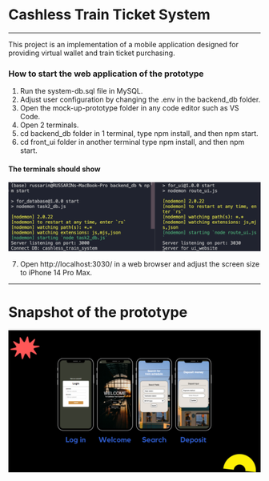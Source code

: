 
# Cashless Train Ticket System
---
This project is an implementation of a mobile application designed for providing virtual wallet and train ticket purchasing.

### How to start the web application of the prototype
1. Run the system-db.sql file in MySQL.
2. Adjust user configuration by changing the .env in the backend_db folder. 
3. Open the mock-up-prototype folder in any code editor such as VS Code.
4. Open 2 terminals.
5. cd backend_db folder in 1 terminal, type npm install, and then npm start.
6. cd front_ui folder in another terminal type npm install, and then npm start.
#### The terminals should show

![Alt text](mock-up-prototype/image.png)

7. Open http://localhost:3030/ in a web browser and adjust the screen size to iPhone 14 Pro Max.
---
# Snapshot of the prototype

![Alt text](mock-up-prototype/screenshot.png)
